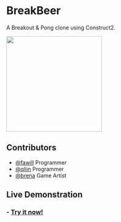 # BreakBeer

A Breakout & Pong clone using Construct2.

<img src="https://qliin.github.io/images/Banner_breakbeer.jpg" style="width:250px"/>

## Contributors 

- <a href="https://github.com/fawill" target="_blank">@fawill</a> Programmer
- <a href="https://github.com/qliin" target="_blank">@qliin</a> Programmer
- <a href="https://www.behance.net/brenacardoso" target="_blank">@brena</a> Game Artist


## Live Demonstration

<h3> - <a href="https://qliin.github.io/" target="_blank">Try it now!</a></h3>
